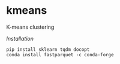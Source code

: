 # kmeans
K-means clustering

*Installation*
```
pip install sklearn tqdm docopt
conda install fastparquet -c conda-forge
```

